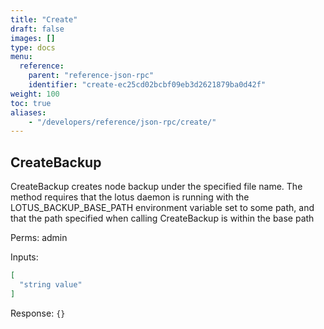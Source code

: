 ```yaml
---
title: "Create"
draft: false
images: []
type: docs
menu:
  reference:
    parent: "reference-json-rpc"
    identifier: "create-ec25cd02bcbf09eb3d2621879ba0d42f"
weight: 100
toc: true
aliases:
    - "/developers/reference/json-rpc/create/"
---
```


## CreateBackup

CreateBackup creates node backup under the specified file name. The
method requires that the lotus daemon is running with the
LOTUS_BACKUP_BASE_PATH environment variable set to some path, and that
the path specified when calling CreateBackup is within the base path

Perms: admin

Inputs:

```json
[
  "string value"
]
```

Response: `{}`
